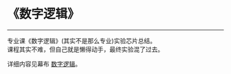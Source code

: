 # 《数字逻辑》
***
专业课《数字逻辑》(其实不是那么专业)实验芯片总结。  
课程其实不难，但自己就是懒得动手，最终实验混了过去。

详细内容见幕布 [数字逻辑](https://www.mubucm.com/doc/CqJcIEs7be)。
<!-- 未附加链接 -->